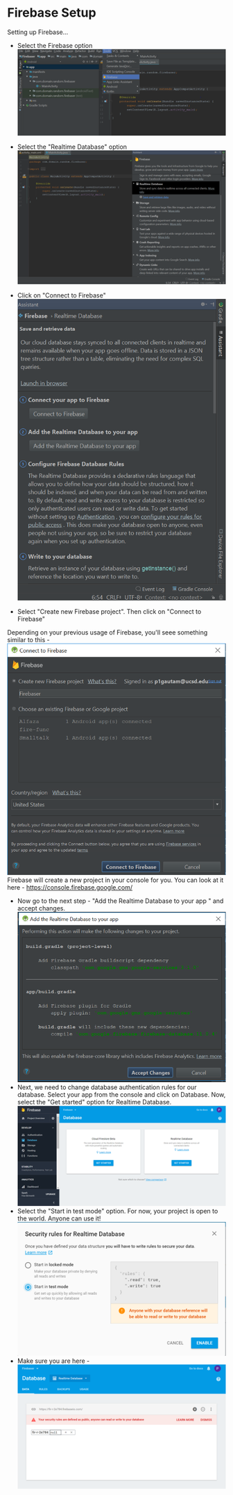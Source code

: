 # Firebase Setup

Setting up Firebase...

- Select the Firebase option
![Step 1](https://raw.githubusercontent.com/ucsdcses/CSES-Android-Workshop/master/Part%202%20-%20Firebase%20Setup/f1.PNG)

- Select the "Realtime Database" option
![Step 2](https://github.com/ucsdcses/CSES-Android-Workshop/blob/master/Part%202%20-%20Firebase%20Setup/f2.PNG)

- Click on "Connect to Firebase"
![Step 3](https://github.com/ucsdcses/CSES-Android-Workshop/blob/master/Part%202%20-%20Firebase%20Setup/f3.PNG)

- Select "Create new Firebase project". Then click on "Connect to Firebase"

Depending on your previous usage of Firebase, you'll seee something similar to this - 
![Step 4](https://github.com/ucsdcses/CSES-Android-Workshop/blob/master/Part%202%20-%20Firebase%20Setup/f4.PNG)
Firebase will create a new project in your console for you. You can look at it here - https://console.firebase.google.com/

- Now go to the next step - "Add the Realtime Database to your app " and accept changes.
![Step 5](https://github.com/ucsdcses/CSES-Android-Workshop/blob/master/Part%202%20-%20Firebase%20Setup/f5.PNG)
- Next, we need to change database authentication rules for our database. Select your app from the console and click on Database. Now, select the "Get started" option for Realtime Database.
![Step 6](https://github.com/ucsdcses/CSES-Android-Workshop/blob/master/Part%202%20-%20Firebase%20Setup/f6.PNG)
- Select the "Start in test mode" option. For now, your project is open to the world. Anyone can use it!
![Step 7](https://github.com/ucsdcses/CSES-Android-Workshop/blob/master/Part%202%20-%20Firebase%20Setup/f7.PNG)
- Make sure you are here - 
![Step 8](https://github.com/ucsdcses/CSES-Android-Workshop/blob/master/Part%202%20-%20Firebase%20Setup/f8.PNG)
